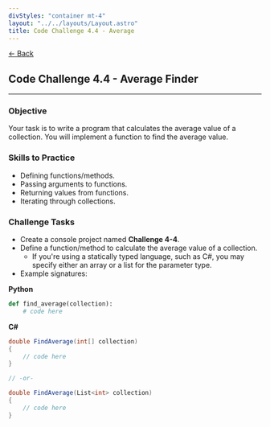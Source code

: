 ```yaml
---
divStyles: "container mt-4"
layout: "../../layouts/Layout.astro"
title: Code Challenge 4.4 - Average
---
```


[← Back](/code-challenges/)

## Code Challenge 4.4 - Average Finder

---

### Objective

Your task is to write a program that calculates the average value of a collection. You will implement a function to find the average value.

### Skills to Practice

- Defining functions/methods.
- Passing arguments to functions.
- Returning values from functions.
- Iterating through collections.

### Challenge Tasks

- Create a console project named **Challenge 4-4**.
- Define a function/method to calculate the average value of a collection.
    - If you're using a statically typed language, such as C#, you may specify either an array or a list for the parameter type.
- Example signatures:

**Python**

```py
def find_average(collection):
    # code here
```

**C#**

```cs
double FindAverage(int[] collection)
{
    // code here
}

// -or-

double FindAverage(List<int> collection)
{
    // code here
}
```
